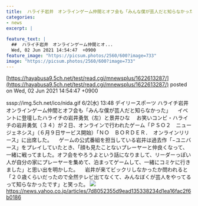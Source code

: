```yaml
---
title:  ハライチ岩井　オンラインゲーム仲間とオフ会も「みんな僕が芸人だと知らなかった」  
categories:
- news
excerpt: |
  
feature_text: |
  ##  ハライチ岩井　オンラインゲーム仲間とオ...
  Wed, 02 Jun 2021 14:54:47  +0900
feature_image: "https://picsum.photos/2560/600?image=733"
image: "https://picsum.photos/2560/600?image=733"
---
```


[https://hayabusa9.5ch.net/test/read.cgi/mnewsplus/1622613287/](https://hayabusa9.5ch.net/test/read.cgi/mnewsplus/1622613287/)
posted on Wed, 02 Jun 2021 14:54:47  +0900

<!--more-->

sssp://img.5ch.net/ico/nida.gif 6/2(水) 13:48 デイリースポーツ ハライチ岩井　オンラインゲーム仲間とオフ会も「みんな僕が芸人だと知らなかった」 　イベントに登壇したハライチの岩井勇気（左）と景井ひな 　お笑いコンビ・ハライチの岩井勇気（３４）が２日、オンラインで行われたゲーム「ＰＳＯ２　ニュージェネシス」（６月９日サービス開始）「ＮＯ　ＢＯＲＤＥＲ．　オンラインリリース」に出席した。 　ゲームの公式番組を担当している岩井は過去作「−ユニバース」をプレイしていたとき、「顔も見たことないプレーヤーと仲良くなって、一緒に戦ってました。オフ会をやろうよという話になりまして、リーダーっぽい人が自分の家にプレーヤーを集めて、泊まってゲームして、一緒にコミケに行きました」と思い出を明かした。 　岩井が来てビックリしなかったか問われると「２０歳くらいだったので全然テレビ出てなくて、みんなぼくが芸人をやってるって知らなかったです」と笑った。 ![](https://amd-pctr.c.yimg.jp/r/iwiz-amd/20210602-00000059-dal-000-5-view.jpg) https://news.yahoo.co.jp/articles/7d8052355d9ead135338234d1ea16fac2f6b0186
